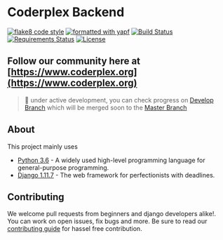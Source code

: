 # Coderplex Backend

[![flake8 code style](https://img.shields.io/badge/code_style-flake8-5ed9c7.svg)](http://flake8.pycqa.org/en/latest/) [![formatted with yapf](https://img.shields.io/badge/code_formatted_with-yapf-ff69b4.svg)](https://github.com/google/yapf) [![Build Status](https://travis-ci.org/coderplex/coderplex-backend.svg?branch=develop)](https://travis-ci.org/coderplex/coderplex-backend) [![Requirements Status](https://requires.io/github/coderplex/coderplex-backend/requirements.svg?branch=develop)](https://requires.io/github/coderplex/coderplex-backend/requirements/?branch=develop)
 [![License](https://img.shields.io/badge/License-BSD%203--Clause-blue.svg)](https://github.com/coderplex/coderplex-backend/blob/develop/LICENSE)

## Follow our community here at [https://www.coderplex.org](https://www.coderplex.org)

> :construction: under active development, you can check progress on [Develop Branch](https://github.com/coderplex/coderplex-backend/tree/develop) which will be merged soon to the [Master Branch](https://github.com/coderplex/coderplex-backend/tree/master)

## About

This project mainly uses

* [Python 3.6](https://www.python.org/) - A widely used high-level programming language for general-purpose programming.
* [Django 1.11.7](https://www.djangoproject.com/) - The web framework for perfectionists with deadlines.

## Contributing

We welcome pull requests from beginners and django developers alike!. You can work on open issues, fix bugs and more. Be sure to read our [contributing guide](.github/CONTRIBUTING.md) for hassel free contribution.
